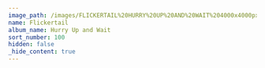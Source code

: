 ```yaml
---
image_path: /images/FLICKERTAIL%20HURRY%20UP%20AND%20WAIT%204000x4000px.jpg
name: Flickertail
album_name: Hurry Up and Wait
sort_number: 100
hidden: false
_hide_content: true
---
```


